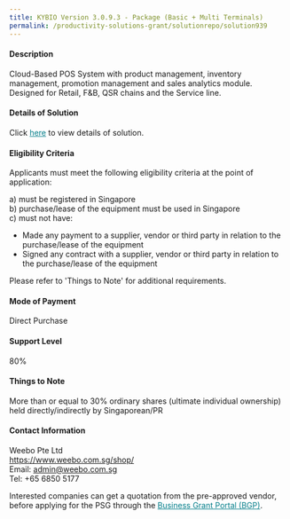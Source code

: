 ```yaml
---
title: KYBIO Version 3.0.9.3 - Package (Basic + Multi Terminals)
permalink: /productivity-solutions-grant/solutionrepo/solution939
---
```


#### Description

Cloud-Based POS System with product management, inventory management, promotion management and sales analytics module. Designed for Retail, F&B, QSR chains and the Service line.


#### Details of Solution

Click <a href='https://gb-assist-staging.netlify.app/images/psg/Weebo_20200141_Annex_3_20200625151603_Part_3.pdf' style='color:#037e8a'>here</a> to view details of solution.

#### Eligibility Criteria

Applicants must meet the following eligibility criteria at the point of application:

a) must be registered in Singapore <br>
b) purchase/lease of the equipment must be used in Singapore <br>
c) must not have:
- Made any payment to a supplier, vendor or third party in relation to the purchase/lease of the equipment
- Signed any contract with a supplier, vendor or third party in relation to the purchase/lease of the equipment

Please refer to 'Things to Note' for additional requirements.

#### Mode of Payment
Direct Purchase

#### Support Level
80%

#### Things to Note
More than or equal to 30% ordinary shares (ultimate individual ownership) held directly/indirectly by Singaporean/PR

#### Contact Information
Weebo Pte Ltd<br>https://www.weebo.com.sg/shop/<br>Email: admin@weebo.com.sg<br>Tel: +65 6850 5177

Interested companies can get a quotation from the pre-approved vendor, before applying for the PSG through the <a target='_blank' style='color:#037e8a' href='https://www.businessgrants.gov.sg/'>Business Grant Portal (BGP)</a>.
